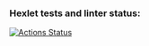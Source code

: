 ### Hexlet tests and linter status:
[![Actions Status](https://github.com/maminzver/docker-project-74/actions/workflows/hexlet-check.yml/badge.svg)](https://github.com/maminzver/docker-project-74/actions)